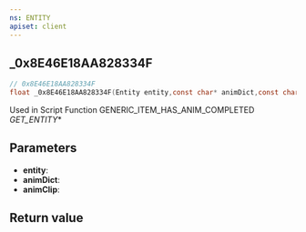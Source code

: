 ```yaml
---
ns: ENTITY
apiset: client
---
```

## _0x8E46E18AA828334F

```c
// 0x8E46E18AA828334F
float _0x8E46E18AA828334F(Entity entity,const char* animDict,const char* animClip);
```

Used in Script Function GENERIC_ITEM_HAS_ANIM_COMPLETED
_GET_ENTITY_*

## Parameters
* **entity**:
* **animDict**:
* **animClip**:

## Return value